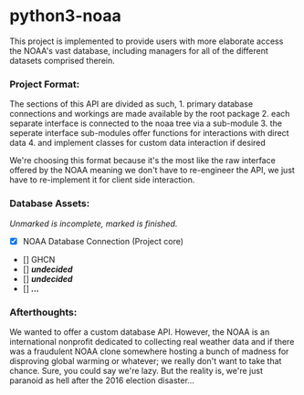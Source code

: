 # python3-noaa

This project is implemented to provide users with more elaborate access the NOAA's vast database,
including managers for all of the different datasets comprised therein.

### Project Format:

The sections of this API are divided as such,
	1. primary database connections and workings are made available by the root package
	2. each separate interface is connected to the noaa tree via a sub-module
	3. the seperate interface sub-modules offer functions for interactions with direct data
	4. and implement classes for custom data interaction if desired

We're choosing this format because it's the most like the raw interface offered by the NOAA
meaning we don't have to re-engineer the API, we just have to re-implement it for client side interaction.

### Database Assets:
*Unmarked is incomplete, marked is finished.*
 * [x] NOAA Database Connection (Project core)
 * [] GHCN
 * [] ***undecided***
 * [] ***undecided***
 * [] ***...***

### Afterthoughts:

We wanted to offer a custom database API. However, the NOAA is an international nonprofit dedicated to collecting real weather data and if there was a fraudulent NOAA clone somewhere hosting a bunch of madness for disproving global warming or whatever; we really don't want to take that chance. Sure, you could say we're lazy. But the reality is, we're just paranoid as hell after the 2016 election disaster...
